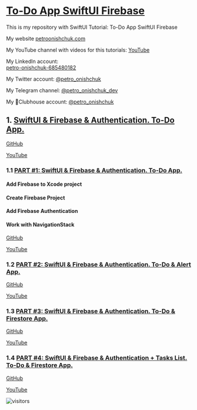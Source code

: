 # [To-Do App SwiftUI Firebase](https://github.com/PetroOnishchuk/To-Do-App-SwiftUI-Firebase.git)


This is my repository with SwiftUI Tutorial: To-Do App SwiftUI Firebase

My website [petroonishchuk.com](https://petroonishchuk.com)

My YouTube channel with videos for this tutorials: [YouTube](https://www.youtube.com/watch?v=imxzXEwUNos&list=PL3pUvT0fmHNjjoKEmLaad62wmfoLPg3Sq&index=1) 

My LinkedIn account:  
[petro-onishchuk-685480182](https://www.linkedin.com/in/petro-onishchuk-685480182/)

My Twitter account: [@petro_onishchuk](https://mobile.twitter.com/petro_onishchuk)

My Telegram channel: [@petro_onishchuk_dev](https://t.me/petro_onishchuk_dev)

My 👋Clubhouse account: [@petro_onishchuk](https://www.joinclubhouse.com/@petro_onishchuk)

## 1. [SwiftUI & Firebase & Authentication. To-Do App.](https://github.com/PetroOnishchuk/To-Do-App-SwiftUI-Firebase/tree/main/To-Do%20App%20SwiftUI%20Firebase)  

[GitHub](https://github.com/PetroOnishchuk/To-Do-App-SwiftUI-Firebase/tree/main/To-Do%20App%20SwiftUI%20Firebase)<br />

[YouTube](https://www.youtube.com/watch?v=hNPIem4t1_g&list=PL3pUvT0fmHNi2Mu3_s-ZlgKKSw6-b05A7)  

### 1.1 [PART #1: SwiftUI & Firebase & Authentication. To-Do App.](https://github.com/PetroOnishchuk/To-Do-App-SwiftUI-Firebase/tree/main/To-Do%20App%20SwiftUI%20Firebase/Part1)  
#### Add Firebase to Xcode project 
#### Create Firebase Project
#### Add Firebase Authentication
#### Work with NavigationStack

[GitHub](https://github.com/PetroOnishchuk/To-Do-App-SwiftUI-Firebase/tree/main/To-Do%20App%20SwiftUI%20Firebase/Part1)<br />

[YouTube](https://youtu.be/hNPIem4t1_g)  
  
### 1.2 [PART #2: SwiftUI & Firebase & Authentication. To-Do & Alert App.](https://github.com/PetroOnishchuk/To-Do-App-SwiftUI-Firebase/tree/main/To-Do%20App%20SwiftUI%20Firebase/Part2)  

[GitHub](https://github.com/PetroOnishchuk/To-Do-App-SwiftUI-Firebase/tree/main/To-Do%20App%20SwiftUI%20Firebase/Part2)<br />

[YouTube](https://youtu.be/RYaexCWs-YU) 

### 1.3 [PART #3: SwiftUI & Firebase & Authentication. To-Do & Firestore App.](https://github.com/PetroOnishchuk/To-Do-App-SwiftUI-Firebase/tree/main/To-Do%20App%20SwiftUI%20Firebase/Part%203)  

[GitHub](https://github.com/PetroOnishchuk/To-Do-App-SwiftUI-Firebase/tree/main/To-Do%20App%20SwiftUI%20Firebase/Part%203)<br />

[YouTube](https://youtu.be/octT6-yqL0Q)  

### 1.4 [PART #4: SwiftUI & Firebase & Authentication + Tasks List. To-Do & Firestore App.](https://github.com/PetroOnishchuk/To-Do-App-SwiftUI-Firebase/tree/main/To-Do%20App%20SwiftUI%20Firebase/Part%204)  

[GitHub](https://github.com/PetroOnishchuk/To-Do-App-SwiftUI-Firebase/tree/main/To-Do%20App%20SwiftUI%20Firebase/Part%204)<br />

[YouTube](https://youtu.be/GVLWruRD_OI)







![visitors](https://visitor-badge.glitch.me/badge?page_id=petroonishchuk.petroonishchuk)
